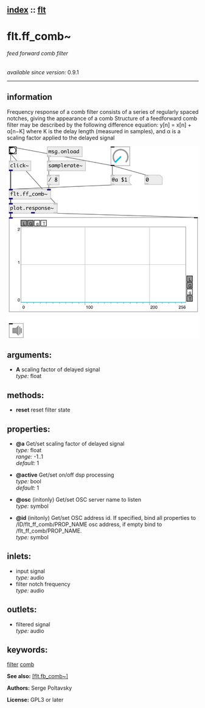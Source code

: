 [index](index.html) :: [flt](category_flt.html)
---

# flt.ff_comb~

###### feed forward comb filter

*available since version:* 0.9.1

---


## information
Frequency response of a comb filter consists of a series of regularly spaced notches, giving the appearance of a comb Structure of a feedforward comb filter may be described by the following difference equation: y[n] = x[n] + α[n−K] where K is the delay length (measured in samples), and α is a scaling factor applied to the delayed signal


[![example](../examples/img/flt.ff_comb~.jpg)](../examples/pd/flt.ff_comb~.pd)



## arguments:

* **A**
scaling factor of delayed signal<br>
_type:_ float<br>



## methods:

* **reset**
reset filter state<br>




## properties:

* **@a** 
Get/set scaling factor of delayed signal<br>
_type:_ float<br>
_range:_ -1..1<br>
_default:_ 1<br>

* **@active** 
Get/set on/off dsp processing<br>
_type:_ bool<br>
_default:_ 1<br>

* **@osc** (initonly)
Get/set OSC server name to listen<br>
_type:_ symbol<br>

* **@id** (initonly)
Get/set OSC address id. If specified, bind all properties to /ID/flt_ff_comb/PROP_NAME
osc address, if empty bind to /flt_ff_comb/PROP_NAME.<br>
_type:_ symbol<br>



## inlets:

* input signal<br>
_type:_ audio
* filter notch frequency<br>
_type:_ audio



## outlets:

* filtered signal<br>
_type:_ audio



## keywords:

[filter](keywords/filter.html)
[comb](keywords/comb.html)



**See also:**
[\[flt.fb_comb~\]](flt.fb_comb~.html)




**Authors:** Serge Poltavsky




**License:** GPL3 or later





